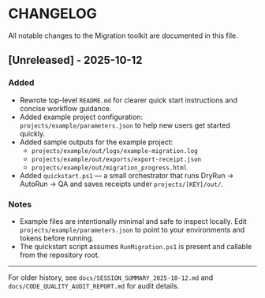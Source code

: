 # CHANGELOG

All notable changes to the Migration toolkit are documented in this file.

## [Unreleased] - 2025-10-12
### Added
- Rewrote top-level `README.md` for clearer quick start instructions and concise workflow guidance.
- Added example project configuration: `projects/example/parameters.json` to help new users get started quickly.
- Added sample outputs for the example project:
  - `projects/example/out/logs/example-migration.log`
  - `projects/example/out/exports/export-receipt.json`
  - `projects/example/out/migration_progress.html`
- Added `quickstart.ps1` — a small orchestrator that runs DryRun → AutoRun → QA and saves receipts under `projects/[KEY]/out/`.

### Notes
- Example files are intentionally minimal and safe to inspect locally. Edit `projects/example/parameters.json` to point to your environments and tokens before running.
- The quickstart script assumes `RunMigration.ps1` is present and callable from the repository root.

---

For older history, see `docs/SESSION_SUMMARY_2025-10-12.md` and `docs/CODE_QUALITY_AUDIT_REPORT.md` for audit details.
